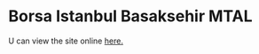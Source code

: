 # Borsa Istanbul Basaksehir MTAL
U can view the site online <a href="https://borsaist.w3spaces.com">here.</a>
